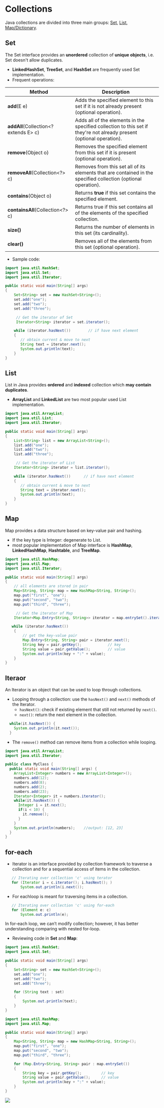 # Collections

Java collections are divided into three main groups: [Set](#Set), [List](#List), [Map/Dictionary](#Map).  


## Set
The Set interface provides an **unordered** collection of **unique objects**, i.e. Set doesn't allow duplicates.

- **LinkedHashSet**, **TreeSet**, and **HashSet** are frequently used Set implementation. 
- Frequent operations:

|  Method   | Description  |
|  -------  | -----------  |
|**add**(E e)|Adds the specified element to this set if it is not already present (optional operation).|
|**addAll**(Collection<? extends E> c)|Adds all of the elements in the specified collection to this set if they're not already present (optional operation).|
|**remove**(Object o)|Removes the specified element from this set if it is present (optional operation).|
|**removeAll**(Collection<?> c)|Removes from this set all of its elements that are contained in the specified collection (optional operation).|
|**contains**(Object o)|Returns **true** if this set contains the specified element.|
|**containsAll**(Collection<?> c)|Returns true if this set contains all of the elements of the specified collection.|
|**size()**|Returns the number of elements in this set (its cardinality).|
|**clear()**|Removes all of the elements from this set (optional operation).|

- Sample code:
```java
import java.util.HashSet;
import java.util.Set;
import java.util.Iterator;

public static void main(String[] args)
{
    Set<String> set = new HashSet<String>();
    set.add("one");
    set.add("two");
    set.add("three");

     // Get the iterator of Set
     Iterator<String> iterator = set.iterator();

    while (iterator.hasNext())        // if have next element
    {
       // obtain current & move to next
       String text = iterator.next();
       System.out.println(text);
    }
}
```


## List
List in Java provides **ordered** and **indexed** collection which **may contain duplicates**. 
- **ArrayList** and **LinkedList** are two most popular used List implementation.
```java
import java.util.ArrayList;
import java.util.List;
import java.util.Iterator;

public static void main(String[] args)
{
    List<String> list = new ArrayList<String>();
    list.add("one");
    list.add("two");
    list.add("three");

     // Get the iterator of List
    Iterator<String> iterator = list.iterator();

    while (iterator.hasNext())      // if have next element
    {
       // obtain current & move to next
       String text = iterator.next();
       System.out.println(text);
    }
}
```

## Map
Map provides a data structure based on key-value pair and hashing. 
- If the key type is Integer: degenerate to List. 
- most popular implementation of Map interface is **HashMap**, **LinkedHashMap**, **Hashtable**, and **TreeMap**.

```java
import java.util.HashMap;
import java.util.Map;
import java.util.Iterator;

public static void main(String[] args)
{
    // all elements are stored in pair
    Map<String, String> map = new HashMap<String, String>();
    map.put("first", "one");
    map.put("second", "two");
    map.put("third", "three");

     // Get the iterator of Map
    Iterator<Map.Entry<String, String>> iterator = map.entrySet().iterator();

   while (iterator.hasNext())
    {
        // get the key-value pair
        Map.Entry<String, String> pair = iterator.next();
        String key = pair.getKey();            // key
        String value = pair.getValue();        // value
        System.out.println(key + ":" + value);
    }
}
```

## Iteraor
An Iterator is an object that can be used to loop through collections. 
- Looping through a collection: use the `hasNext()` and `next()` methods of the Iterator.
  - `hasNext()`: check if existing element that still not returned by `next()`.
  - `next()`: return the next element in the collection.

```java
  while(it.hasNext()) {
    System.out.println(it.next());
  }
```
- The `remove()` method can remove items from a collection while looping.
```java
import java.util.ArrayList;
import java.util.Iterator;

public class MyClass {
  public static void main(String[] args) {
    ArrayList<Integer> numbers = new ArrayList<Integer>();
    numbers.add(12);
    numbers.add(8);
    numbers.add(2);
    numbers.add(23);
    Iterator<Integer> it = numbers.iterator();
    while(it.hasNext()) {
      Integer i = it.next();
      if(i < 10) {
        it.remove();
      }
    }
    System.out.println(numbers);    //output: [12, 23]
  }
}
```

## for-each
- Iterator is an interface provided by collection framework to traverse a collection and for a sequential access of items in the collection.
```java
   // Iterating over collection 'c' using terator
   for (Iterator i = c.iterator(); i.hasNext(); ) 
       System.out.println(i.next());
```
- For eachloop is meant for traversing items in a collection.
```java
   // Iterating over collection 'c' using for-each 
   for (Element e: c)
       System.out.println(e);
```
In for-each loop, we can’t modify collection; however, it has better understanding comparing with nested for-loop. 

- Reviewing code in **Set** and **Map**:
```java
import java.util.HashSet;
import java.util.Set;

public static void main(String[] args)
{
    Set<String> set = new HashSet<String>();
    set.add("one");
    set.add("two");
    set.add("three");

    for (String text : set)
    {
        System.out.println(text);
    }
}
```

```java
import java.util.HashMap;
import java.util.Map;

public static void main(String[] args)
{
    Map<String, String> map = new HashMap<String, String>();
    map.put("first", "one");
    map.put("second", "two");
    map.put("third", "three");

    for (Map.Entry<String, String> pair : map.entrySet())
    {
        String key = pair.getKey();         // key
        String value = pair.getValue();     // value
        System.out.println(key + ":" + value);
    }
}
```
![](java-collection-hierarchy.png)
